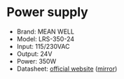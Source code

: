 # Power supply

* Brand: MEAN WELL
* Model: LRS-350-24
* Input: 115/230VAC
* Output: 24V
* Power: 350W
* Datasheet:
  [official website](https://www.meanwell.com/Upload/PDF/LRS-350/LRS-350-SPEC.PDF)
  ([mirror](../files/datasheets/MeanWell_LRS-350-SPEC.pdf))
